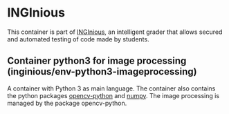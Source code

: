 INGInious
=========

This container is part of [INGInious](https://github.com/UCL-INGI/INGInious), an intelligent grader that allows secured and automated testing of code made by students. 

Container python3 for image processing (inginious/env-python3-imageprocessing)
---------------------------------------------------------------------------------

A container with Python 3 as main language.
The container also contains the python packages [opencv-python](https://pypi.org/project/opencv-python/) and [numpy](https://pypi.org/project/numpy/).
The image processing is managed by the package opencv-python.
